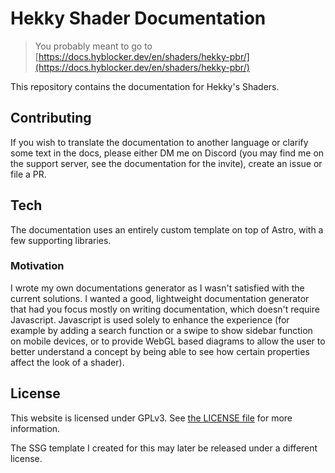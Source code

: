 # Hekky Shader Documentation

> You probably meant to go to [https://docs.hyblocker.dev/en/shaders/hekky-pbr/](https://docs.hyblocker.dev/en/shaders/hekky-pbr/)

This repository contains the documentation for Hekky's Shaders.

## Contributing

If you wish to translate the documentation to another language or clarify some text in the docs, please either DM me on Discord (you may find me on the support server, see the documentation for the invite), create an issue or file a PR.

## Tech

The documentation uses an entirely custom template on top of Astro, with a few supporting libraries.

### Motivation

I wrote my own documentations generator as I wasn't satisfied with the current solutions. I wanted a good, lightweight documentation generator that had you focus mostly on writing documentation, which doesn't require Javascript. Javascript is used solely to enhance the experience (for example by adding a search function or a swipe to show sidebar function on mobile devices, or to provide WebGL based diagrams to allow the user to better understand a concept by being able to see how certain properties affect the look of a shader).

## License

This website is licensed under GPLv3. See [the LICENSE file](https://github.com/hyblocker/hekky-shader-docs/blob/master/LICENSE) for more information.

The SSG template I created for this may later be released under a different license.